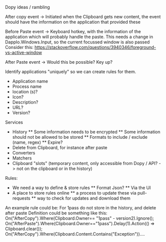 Dopy ideas / rambling

After copy event
-> Initiated when the Clipboard gets new content, the event should have the information on the application that provided these

Before Paste event
-> Keyboard hotkey, with the information of the application which will probably handle the paste.
This needs a change in Dapplo.Windows.Input, so the current focussed window is also passed
Consider this: https://stackoverflow.com/questions/3940346/foreground-vs-active-window

After Paste event -> Would this be possible? Key up?

Identify applications "uniquely" so we can create rules for them.
* Application name
* Process name
* location (s)?
* Icon?
* Description?
* URL?
* Version?

Services
* History
** Some information needs to be encrypted
** Some information should not be allowed to be stored
** Formats to include / exclude (name, regex)
** Expire?
* Delete from Clipboard, for instance after paste
* Converters
* Matchers
* Clipboard "slots" (temporary content, only accessible from Dopy / API? -> not on the clipboard or in the history)

Rules:
* We need a way to define & store rules
** Format Json?
** Via the UI
* A place to store rules online
** a process to update these via pull-requests
** way to check for updates and download them

An example rule could be:
For 1pass do not store in the history, and delete after paste
Definition could be something like this:
On("AfterCopy").Where(Clipboard.Owner== "1pass" - version2).Ignore();
On("AfterPaste").Where(Clipboard.Owner=="1pass").Delay(1).Action(() => Clipboard.clear());
On("AfterCopy").Where(Clipboard.Content.Contains("Exception"))....


